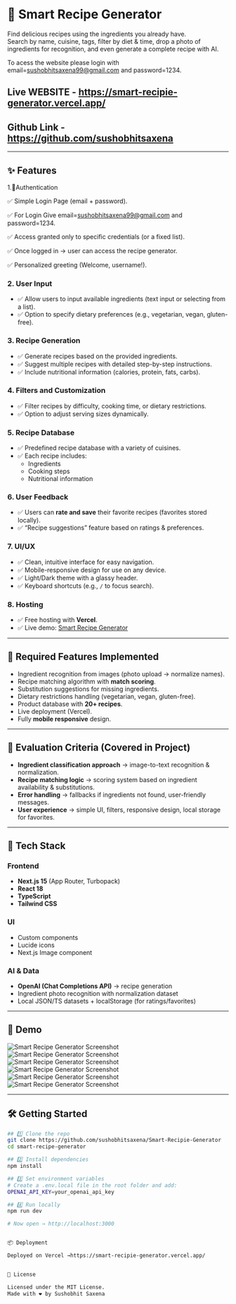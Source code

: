 # 🍳 Smart Recipe Generator

<!-- ![Next.js](https://img.shields.io/badge/Next.js-15-black?style=for-the-badge&logo=next.js)
![React](https://img.shields.io/badge/React-18-61DAFB?style=for-the-badge&logo=react&logoColor=white)
![TypeScript](https://img.shields.io/badge/TypeScript-5-3178C6?style=for-the-badge&logo=typescript&logoColor=white)
![TailwindCSS](https://img.shields.io/badge/TailwindCSS-3-38B2AC?style=for-the-badge&logo=tailwind-css&logoColor=white)
![OpenAI](https://img.shields.io/badge/OpenAI-API-412991?style=for-the-badge&logo=openai&logoColor=white)
![Vercel](https://img.shields.io/badge/Vercel-Deployed-black?style=for-the-badge&logo=vercel&logoColor=white) -->

Find delicious recipes using the ingredients you already have.  
Search by name, cuisine, tags, filter by diet & time, drop a photo of ingredients for recognition, and even generate a complete recipe with AI.

To acess the website please login with 
email=sushobhitsaxena99@gmail.com and  password=1234.

## Live WEBSITE - https://smart-recipie-generator.vercel.app/
## Github Link - https://github.com/sushobhitsaxena

---

## ✨ Features

1.🔑Authentication

✅ Simple Login Page (email + password).

✅ For Login Give  email=sushobhitsaxena99@gmail.com and  password=1234.

✅ Access granted only to specific credentials (or a fixed list).

✅ Once logged in → user can access the recipe generator.

✅ Personalized greeting (Welcome, username!).


### 2. User Input
- ✅ Allow users to input available ingredients (text input or selecting from a list).
- ✅ Option to specify dietary preferences (e.g., vegetarian, vegan, gluten-free).

### 3. Recipe Generation
- ✅ Generate recipes based on the provided ingredients.
- ✅ Suggest multiple recipes with detailed step-by-step instructions.
- ✅ Include nutritional information (calories, protein, fats, carbs).

### 4. Filters and Customization
- ✅ Filter recipes by difficulty, cooking time, or dietary restrictions.
- ✅ Option to adjust serving sizes dynamically.

### 5. Recipe Database
- ✅ Predefined recipe database with a variety of cuisines.
- ✅ Each recipe includes:
  - Ingredients  
  - Cooking steps  
  - Nutritional information  

### 6. User Feedback
- ✅ Users can **rate and save** their favorite recipes (favorites stored locally).
- ✅ “Recipe suggestions” feature based on ratings & preferences.

### 7. UI/UX
- ✅ Clean, intuitive interface for easy navigation.
- ✅ Mobile-responsive design for use on any device.
- ✅ Light/Dark theme with a glassy header.
- ✅ Keyboard shortcuts (e.g., `/` to focus search).

### 8. Hosting
- ✅ Free hosting with **Vercel**.  
- ✅ Live demo: [Smart Recipe Generator](https://smart-recipie-generator.vercel.app/)

---

## 🔑 Required Features Implemented
- Ingredient recognition from images (photo upload → normalize names).
- Recipe matching algorithm with **match scoring**.
- Substitution suggestions for missing ingredients.
- Dietary restrictions handling (vegetarian, vegan, gluten-free).
- Product database with **20+ recipes**.
- Live deployment (Vercel).
- Fully **mobile responsive** design.

---

## 🧮 Evaluation Criteria (Covered in Project)
- **Ingredient classification approach** → image-to-text recognition & normalization.  
- **Recipe matching logic** → scoring system based on ingredient availability & substitutions.  
- **Error handling** → fallbacks if ingredients not found, user-friendly messages.  
- **User experience** → simple UI, filters, responsive design, local storage for favorites.  

---

## 🚀 Tech Stack

### Frontend
- **Next.js 15** (App Router, Turbopack)
- **React 18**
- **TypeScript**
- **Tailwind CSS**

### UI
- Custom components
- Lucide icons
- Next.js Image component

### AI & Data
- **OpenAI (Chat Completions API)** → recipe generation
- Ingredient photo recognition with normalization dataset
- Local JSON/TS datasets + localStorage (for ratings/favorites)

---

## 📸 Demo
![Smart Recipe Generator Screenshot](./public/01.png)
![Smart Recipe Generator Screenshot](./public/02.png)
![Smart Recipe Generator Screenshot](./public/03.png)
![Smart Recipe Generator Screenshot](./public/04.png)
![Smart Recipe Generator Screenshot](./public/05.png)
![Smart Recipe Generator Screenshot](./public/06.png)

---

## 🛠 Getting Started

```bash
## 1️⃣ Clone the repo
git clone https://github.com/sushobhitsaxena/Smart-Recipie-Generator
cd smart-recipe-generator

## 2️⃣ Install dependencies
npm install

## 3️⃣ Set environment variables
# Create a .env.local file in the root folder and add:
OPENAI_API_KEY=your_openai_api_key

## 4️⃣ Run locally
npm run dev

# Now open → http://localhost:3000


📦 Deployment

Deployed on Vercel →https://smart-recipie-generator.vercel.app/


📜 License

Licensed under the MIT License.
Made with ❤️ by Sushobhit Saxena